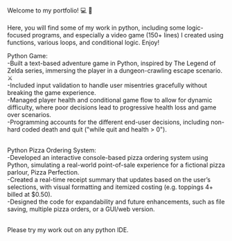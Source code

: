 Welcome to my portfolio! 💻 🎉 <br /><br />
Here, you will find some of my work in python, including some logic-focused programs, and especially a video game (150+ lines) I created using functions, various loops, and conditional logic. 
Enjoy!

Python Game:<br />
-Built a text-based adventure game in Python, inspired by The Legend of Zelda series, immersing the player in a dungeon-crawling escape scenario. ⚔️<br />
-Included input validation to handle user misentries gracefully without breaking the game experience. <br />
-Managed player health and conditional game flow to allow for dynamic difficulty, where poor decisions lead to progressive health loss and game over scenarios. <br />
-Programming accounts for the different end-user decisions, including non-hard coded death and quit ("while quit and health > 0"). <br /><br />

Python Pizza Ordering System:<br />
-Developed an interactive console-based pizza ordering system using Python, simulating a real-world point-of-sale experience for a fictional pizza parlour, Pizza Perfection.<br />
-Created a real-time receipt summary that updates based on the user’s selections, with visual formatting and itemized costing (e.g. toppings 4+ billed at $0.50). <br />
-Designed the code for expandability and future enhancements, such as file saving, multiple pizza orders, or a GUI/web version.<br /><br />


Please try my work out on any python IDE.
